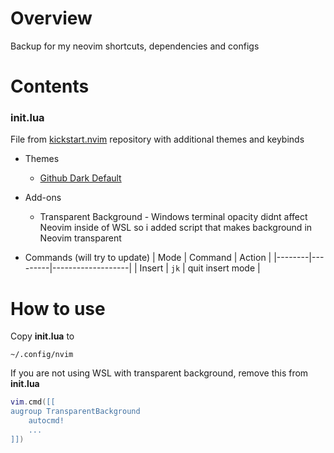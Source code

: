 # Overview
Backup for my neovim shortcuts, dependencies and configs

# Contents
### init.lua
File from [kickstart.nvim](https://github.com/nvim-lua/kickstart.nvim) repository with additional themes and keybinds

- Themes
    - [Github Dark Default](https://github.com/projekt0n/github-nvim-theme)
  
- Add-ons
   - Transparent Background - Windows terminal opacity didnt affect Neovim inside of WSL so i added script that makes background in Neovim transparent

- Commands (will try to update)
    | Mode   | Command | Action            |
    |--------|---------|-------------------|
    | Insert | `jk`    | quit insert mode  |
  
# How to use
Copy __init.lua__ to
```
~/.config/nvim
```
If you are not using WSL with transparent background, remove this from __init.lua__
```lua
vim.cmd([[
augroup TransparentBackground
    autocmd!
    ...
]])
```
